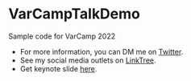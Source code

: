 # VarCampTalkDemo
Sample code for VarCamp 2022

- For more information, you can DM me on <a href="https://twitter.com/KyawTheMonkey">Twitter</a>.
- See my social media outlets on <a href="https://linktr.ee/kyaw_monkey">LinkTree<a/>.
- Get keynote slide <a href="https://bit.ly/3AKFZUY">here</a>.
